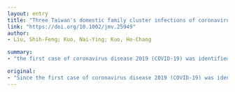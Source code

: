 ```yaml
---
layout: entry
title: "Three Taiwan's domestic family cluster infections of coronavirus disease 2019"
link: "https://doi.org/10.1002/jmv.25949"
author:
- Liu, Shih-Feng; Kuo, Nai-Ying; Kuo, Ho-Chang

summary:
- "the first case of coronavirus disease 2019 (COVID-19) was identified in Taiwan 2020.01.21. Several family cluster infections of were found later. Data sources were collected from a series of official messages reported by the Taiwan Central Epidemic Command Center (CECC) The index patient was confirmed a Taiwanese passenger from Zhejiang. Of the 257 close contacts, 4 (case 20-23) were confirmed positive and the others were negative."

original:
- "Since the first case of coronavirus disease 2019 (COVID-19) was identified in Taiwan 2020.01.21. Several family cluster infections of were found later. This study aimed to report family cluster infections and observe subsequent development. MATERIAL AND METHODS: We collected cases of domestic family cluster infection among COVID-19 confirmed cases from January 21, 2020 to March 16, 2020. Data sources were collected from a series of official messages reported by the Taiwan Central Epidemic Command Center (CECC) press conference. RESULTS: There were three domestic family clusters infections in this period. The first cluster was cases 19 to 23. The index patient was confirmed a Taiwanese passenger from Zhejiang. Of the 257 close contacts, 4 (case 20-23) were confirmed positive and the others were negative. The second cluster is cases 24-26. The index patient was currently uncertain. There were 853 contacts, 242 of whom have been in close contact, 2 of whom have confirmed positive (case 25-26) and 240 had negative reactions. The third cluster was cases 27-32. The index patient was currently uncertain. There were 828 contacts, 183 of whom have been in close contact, 5 of whom have confirmed positive (case 28-32) and 179 had negative reactions. All contacts of three clusters have been isolated and no new confirmed cases have been identified to date CONCLUSION: Taiwan CECC made some measures which may not completely stop the spread of SARS-CoV-2, but they are being implemented to slow the spread of the disease and are currently not widespread in Taiwan. This article is protected by copyright. All rights reserved."
---
```


